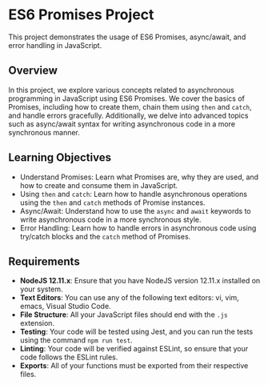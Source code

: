 # ES6 Promises Project
This project demonstrates the usage of ES6 Promises, async/await, and error handling in JavaScript.

## Overview
In this project, we explore various concepts related to asynchronous programming in JavaScript using ES6 Promises. We cover the basics of Promises, including how to create them, chain them using `then` and `catch`, and handle errors gracefully. Additionally, we delve into advanced topics such as async/await syntax for writing asynchronous code in a more synchronous manner.

## Learning Objectives
- Understand Promises: Learn what Promises are, why they are used, and how to create and consume them in JavaScript.
- Using `then` and `catch`: Learn how to handle asynchronous operations using the `then` and `catch` methods of Promise instances.
- Async/Await: Understand how to use the `async` and `await` keywords to write asynchronous code in a more synchronous style.
- Error Handling: Learn how to handle errors in asynchronous code using try/catch blocks and the `catch` method of Promises.

## Requirements
- **NodeJS 12.11.x**: Ensure that you have NodeJS version 12.11.x installed on your system.
- **Text Editors**: You can use any of the following text editors: vi, vim, emacs, Visual Studio Code.
- **File Structure**: All your JavaScript files should end with the `.js` extension.
- **Testing**: Your code will be tested using Jest, and you can run the tests using the command `npm run test`.
- **Linting**: Your code will be verified against ESLint, so ensure that your code follows the ESLint rules.
- **Exports**: All of your functions must be exported from their respective files.
